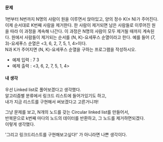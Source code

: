 #### **문제**

1번부터 N번까지 N명의 사람이 원을 이루면서 앉아있고, 양의 정수 K(≤ N)가 주어진다. 
이제 순서대로 K번째 사람을 제거한다. 
한 사람이 제거되면 남은 사람들로 이루어진 원을 따라 이 과정을 계속해 나간다. 
이 과정은 N명의 사람이 모두 제거될 때까지 계속된다. 
원에서 사람들이 제거되는 순서를 (N, K)-요세푸스 순열이라고 한다. 
예를 들어 (7, 3)-요세푸스 순열은 <3, 6, 2, 7, 5, 1, 4>이다.  
N과 K가 주어지면 (N, K)-요세푸스 순열을 구하는 프로그램을 작성하시오.

-   예제 입력 : 7 3
-   예제 출력 : <3, 6, 2, 7, 5, 1, 4>

#### **내 생각**

우선 Linked list로 풀어보겠다고 생각했다.  
알고리즘별 분류에서 링크드 리스트에 들어가있기도 하고,  
내가 지금 리스트를 구현해서 써보겠다고 고른거니까!  

그냥 문제를 보고, N개의 노드를 갖는 Circular linked list를 만들어서,  
반복문으로 k번째 마다의 노드의 데이터를 반환하고, 그 노드를 제거하면되겠다.  
이렇게 생각했다.

'그리고 링크드리스트를 구현해보고싶다!' 가 아니라면 나쁜 생각이다.
